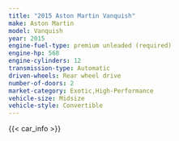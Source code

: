 ```yaml
---
title: "2015 Aston Martin Vanquish"
make: Aston Martin
model: Vanquish
year: 2015
engine-fuel-type: premium unleaded (required)
engine-hp: 568
engine-cylinders: 12
transmission-type: Automatic
driven-wheels: Rear wheel drive
number-of-doors: 2
market-category: Exotic,High-Performance
vehicle-size: Midsize
vehicle-style: Convertible
---
```


{{< car_info >}}
